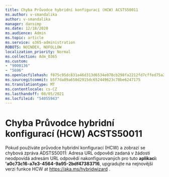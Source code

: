 ```yaml
---
title: Chyba Průvodce hybridní konfigurací (HCW) ACSTS50011
ms.author: v-smandalika
author: v-smandalika
manager: dansimp
ms.date: 12/18/2020
ms.audience: Admin
ms.topic: article
ms.service: o365-administration
ROBOTS: NOINDEX, NOFOLLOW
localization_priority: Normal
ms.collection: Adm_O365
ms.custom:
- "9000136"
- "5696"
ms.openlocfilehash: f075c95dc831a46d313d6534e078cb298fa2212fd7cffed75a2953e7e80603a9
ms.sourcegitcommit: b5f7da89a650d2915dc652449623c78be6247175
ms.translationtype: MT
ms.contentlocale: cs-CZ
ms.lasthandoff: 08/05/2021
ms.locfileid: "54055943"
---
```

# <a name="hybrid-configuration-wizard-hcw-error-acsts50011"></a>Chyba Průvodce hybridní konfigurací (HCW) ACSTS50011

Pokud používáte průvodce hybridní konfigurací (HCW) a zobrazí se chybová zpráva ADSTS50011: Adresa URL odpovědi zadaná v žádosti neodpovídá adresám URL odpovědí nakonfigurovaných pro tuto **aplikaci: 'a0c73c16-a7e3-4564-9a95-2bdf47383716**, upgradujte na nejnovější verzi funkce HCW at https://aka.ms/hybridwizard .




